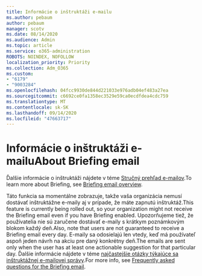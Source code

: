 ```yaml
---
title: Informácie o inštruktáži e-mailu
ms.author: pebaum
author: pebaum
manager: scotv
ms.date: 08/14/2020
ms.audience: Admin
ms.topic: article
ms.service: o365-administration
ROBOTS: NOINDEX, NOFOLLOW
localization_priority: Priority
ms.collection: Adm_O365
ms.custom:
- "6179"
- "9003284"
ms.openlocfilehash: 04fcc9930de844d221033e976adb04ef483a27ea
ms.sourcegitcommit: c6692ce0fa1358ec3529e59ca0ecdfdea4cdc759
ms.translationtype: MT
ms.contentlocale: sk-SK
ms.lasthandoff: 09/14/2020
ms.locfileid: "47663717"
---
```

# <a name="about-briefing-email"></a><span data-ttu-id="19d41-102">Informácie o inštruktáži e-mailu</span><span class="sxs-lookup"><span data-stu-id="19d41-102">About Briefing email</span></span>

<span data-ttu-id="19d41-103">Ďalšie informácie o inštruktáži nájdete v téme [Stručný prehľad e-mailov](https://docs.microsoft.com/briefing/be-overview).</span><span class="sxs-lookup"><span data-stu-id="19d41-103">To learn more about Briefing, see [Briefing email overview](https://docs.microsoft.com/briefing/be-overview).</span></span>  

<span data-ttu-id="19d41-104">Táto funkcia sa momentálne zobrazuje, takže vaša organizácia nemusí dostávať inštruktážne e-maily aj v prípade, že máte zapnutú inštruktáž.</span><span class="sxs-lookup"><span data-stu-id="19d41-104">This feature is currently being rolled out, so your organization might not receive the Briefing email even if you have Briefing enabled.</span></span> <span data-ttu-id="19d41-105">Upozorňujeme tiež, že používatelia nie sú zaručene dostávať e-maily s krátkym poznámkovým blokom každý deň.</span><span class="sxs-lookup"><span data-stu-id="19d41-105">Also, note that users are not guaranteed to receive a Briefing email every day.</span></span> <span data-ttu-id="19d41-106">E-maily sa odosielajú len vtedy, keď má používateľ aspoň jeden návrh na akciu pre daný konkrétny deň.</span><span class="sxs-lookup"><span data-stu-id="19d41-106">The emails are sent only when the user has at least one actionable suggestion for that particular day.</span></span> <span data-ttu-id="19d41-107">Ďalšie informácie nájdete v téme [najčastejšie otázky týkajúce sa inštruktážnej e-mailovej správy](https://docs.microsoft.com/briefing/be-faqs).</span><span class="sxs-lookup"><span data-stu-id="19d41-107">For more info, see [Frequently asked questions for the Briefing email](https://docs.microsoft.com/briefing/be-faqs).</span></span>
